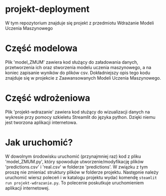 # projekt-deployment
W tym repozytorium znajduje się projekt z przedmiotu Wdrażanie Modeli Uczenia Maszynowego
# Część modelowa
Plik 'model_ZMUM' zawiera kod służący do załadowania danych, przetworzenia ich oraz stworzenia modelu uczenia maszynowego, a na koniec zapisanie wyników do plików csv. Dokładniejszy opis tego kodu znajduje się w projekcie z Zaawansowanych Modeli Uczenia Maszynowego.
# Część wdrożeniowa
Plik 'projekt-wdrazanie' zawiera kod służący do wizualizacji danych na wykresie przy pomocy szkieletu Streamlit do języka python. Dzięki niemu jest tworzona aplikacji internetowa.
# Jak uruchomić?
W dowolnym środowisku uruchomić (przynajmniej raz) kod z pliku 'model_ZMUM.py', który spowoduje utworzenie/modyfikację plików 'predictions.csv' i 'real.csv' w folderze 'predictions'. W związku z tym proszę nie zmieniać struktury plików w folderze projektu.
Następnie należy uruchomić wiersz poleceń i w katalogu projektu wydać komendę `steamlit run projekt-wdrazanie.py`. To polecenie poskutkuje uruchomieniem aplikacji internetowej.
